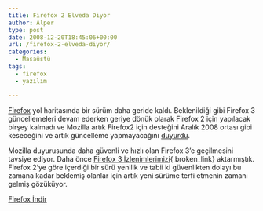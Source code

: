 ```yaml
---
title: Firefox 2 Elveda Diyor
author: Alper
type: post
date: 2008-12-20T18:45:06+00:00
url: /firefox-2-elveda-diyor/
categories:
  - Masaüstü
tags:
  - firefox
  - yazılım

---
```

<a href="http://www.mozilla-europe.org/tr/firefox/" target="_blank" class="broken_link">Firefox</a> yol haritasında bir sürüm daha geride kaldı. Beklenildiği gibi Firefox 3 güncellemeleri devam ederken geriye dönük olarak Firefox 2 için yapılacak birşey kalmadı ve Mozilla artık Firefox2 için desteğini Aralık 2008 ortası gibi keseceğini ve artık güncelleme yapmayacağını <a href="http://en-us.www.mozilla.com/en-US/firefox/all-older.html" target="_blank">duyurdu</a>.

Mozilla duyurusunda daha güvenli ve hızlı olan Firefox 3&#8217;e geçilmesini tavsiye ediyor. Daha önce [Firefox 3 İzlenimlerimizi][1]{.broken_link} aktarmıştık. Firefox 2&#8217;ye göre içerdiği bir sürü yenilik ve tabii ki güvenlikten dolayı bu zamana kadar beklemiş olanlar için artık yeni sürüme terfi etmenin zamanı gelmiş gözüküyor.

<a href="http://www.mozilla-europe.org/tr/firefox/" target="_blank" class="broken_link">Firefox İndir</a>

 [1]: https://www.murekkep.org/firefox-3-beta-ilk-izlenimler-486